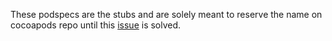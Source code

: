 These podspecs are the stubs and are solely meant to reserve the name on cocoapods repo until this [issue](https://github.com/facebook/stato/issues/132) is solved.
